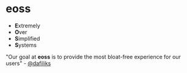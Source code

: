 # eoss
- **E**xtremely
- **O**ver
- **S**implified
- **S**ystems


"Our goal at **eoss** is to provide the most bloat-free experience for our users" - [@dafiliks](https://github.com/dafiliks)
